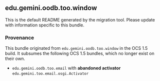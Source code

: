 
## edu.gemini.oodb.too.window

This is the default README generated by the migration tool. Please update with information specific to this bundle.

### Provenance

This bundle originated from `edu.gemini.oodb.too.window` in the OCS 1.5 build. It subsumes the following OCS 1.5 bundles, which no longer exist on their own.
 
- `edu.gemini.oodb.too.email` with **abandoned activator** `edu.gemini.too.email.osgi.Activator`